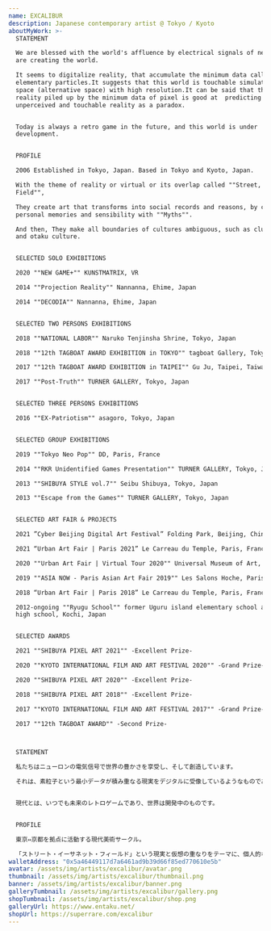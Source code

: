 ```yaml
---
name: EXCALIBUR
description: Japanese contemporary artist @ Tokyo / Kyoto
aboutMyWork: >-
  STATEMENT

  We are blessed with the world's affluence by electrical signals of neuron, and
  are creating the world.

  It seems to digitalize reality, that accumulate the minimum data called as
  elementary particles.It suggests that this world is touchable simulated game
  space (alternative space) with high resolution.It can be said that the virtual
  reality piled up by the minimum data of pixel is good at  predicting
  unperceived and touchable reality as a paradox.


  Today is always a retro game in the future, and this world is under
  development.


  PROFILE

  2006 Established in Tokyo, Japan. Based in Tokyo and Kyoto, Japan.

  With the theme of reality or virtual or its overlap called ""Street, Ethernet,
  Field"",

  They create art that transforms into social records and reasons, by crossing
  personal memories and sensibility with ""Myths"".

  And then, They make all boundaries of cultures ambiguous, such as club culture
  and otaku culture.


  SELECTED SOLO EXHIBITIONS

  2020 ""NEW GAME+"" KUNSTMATRIX, VR

  2014 ""Projection Reality"" Nannanna, Ehime, Japan

  2014 ""DECODIA"" Nannanna, Ehime, Japan


  SELECTED TWO PERSONS EXHIBITIONS

  2018 ""NATIONAL LABOR"" Naruko Tenjinsha Shrine, Tokyo, Japan

  2018 ""12th TAGBOAT AWARD EXHIBITION in TOKYO"" tagboat Gallery, Tokyo, Japan

  2017 ""12th TAGBOAT AWARD EXHIBITION in TAIPEI"" Gu Ju, Taipei, Taiwan

  2017 ""Post-Truth"" TURNER GALLERY, Tokyo, Japan


  SELECTED THREE PERSONS EXHIBITIONS

  2016 ""EX-Patriotism"" asagoro, Tokyo, Japan


  SELECTED GROUP EXHIBITIONS

  2019 ""Tokyo Neo Pop"" DD, Paris, France

  2014 ""RKR Unidentified Games Presentation"" TURNER GALLERY, Tokyo, Japan

  2013 ""SHIBUYA STYLE vol.7"" Seibu Shibuya, Tokyo, Japan

  2013 ""Escape from the Games"" TURNER GALLERY, Tokyo, Japan


  SELECTED ART FAIR & PROJECTS

  2021 ”Cyber Beijing Digital Art Festival” Folding Park, Beijing, China

  2021 “Urban Art Fair | Paris 2021” Le Carreau du Temple, Paris, France

  2020 ""Urban Art Fair | Virtual Tour 2020"" Universal Museum of Art, VR

  2019 ""ASIA NOW - Paris Asian Art Fair 2019"" Les Salons Hoche, Paris, France

  2018 “Urban Art Fair | Paris 2018” Le Carreau du Temple, Paris, France

  2012-ongoing ""Ryugu School"" former Uguru island elementary school and junior
  high school, Kochi, Japan


  SELECTED AWARDS

  2021 ""SHIBUYA PIXEL ART 2021"" -Excellent Prize- 

  2020 ""KYOTO INTERNATIONAL FILM AND ART FESTIVAL 2020"" -Grand Prize-

  2020 ""SHIBUYA PIXEL ART 2020"" -Excellent Prize-

  2018 ""SHIBUYA PIXEL ART 2018"" -Excellent Prize-

  2017 ""KYOTO INTERNATIONAL FILM AND ART FESTIVAL 2017"" -Grand Prize-

  2017 ""12th TAGBOAT AWARD"" -Second Prize-



  STATEMENT

  私たちはニューロンの電気信号で世界の豊かさを享受し、そして創造しています。

  それは、素粒子という最小データが積み重なる現実をデジタルに受像しているようなものであり、この世界が触覚をともなった高解像度のシミュレートされたゲーム空間（代替空間）であることを暗示しています。ピクセルという最小データが積み重ねる仮想は、知覚できない触覚をともなった現実を逆説として予言することに優れているといえるでしょう。


  現代とは、いつでも未来のレトロゲームであり、世界は開発中のものです。


  PROFILE

  東京⇔京都を拠点に活動する現代美術サークル。

  「ストリート・イーサネット・フィールド」という現実と仮想の重なりをテーマに、個人的な記憶を物語や神話と交差しながら社会的な記録に変換する。作品は平面から立体や映像まで幅広く、クラブカルチャーやオタクカルチャーなどすべての境界線を曖昧にする。"
walletAddress: "0x5a46449117d7a6461ad9b39d66f85ed770610e5b"
avatar: /assets/img/artists/excalibur/avatar.png
thumbnail: /assets/img/artists/excalibur/thumbnail.png
banner: /assets/img/artists/excalibur/banner.png
galleryTumbnail: /assets/img/artists/excalibur/gallery.png
shopTumbnail: /assets/img/artists/excalibur/shop.png
galleryUrl: https://www.entaku.net/
shopUrl: https://superrare.com/excalibur
---
```

